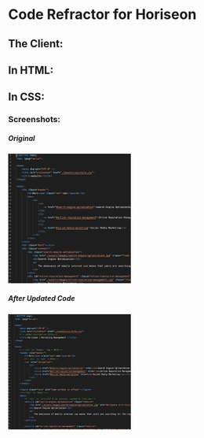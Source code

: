 # Code Refractor for Horiseon

## The Client:
 

## In HTML:


## In CSS:

### Screenshots:

##### Original     
[<img src="Before-refractor-1.png" width="250"/>](Before-refractor-1.png) 

##### After Updated Code 
[<img src="After-refractor.png" width="250"/>](After-refractor.png)